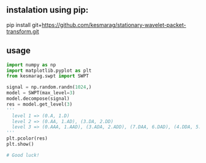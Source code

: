## instalation using pip:

pip install git+https://github.com/kesmarag/stationary-wavelet-packet-transform.git


## usage
```python
import numpy as np
import matplotlib.pyplot as plt
from kesmarag.swpt import SWPT

signal = np.random.randn(1024,)
model = SWPT(max_level=3)
model.decompose(signal)
res = model.get_level(3)
'''
  level 1 => (0.A, 1.D)
  level 2 => (0.AA, 1.AD), (3.DA, 2.DD)
  level 3 => (0.AAA, 1.AAD), (3.ADA, 2.ADD), (7.DAA, 6.DAD), (4.DDA, 5.DDD)
'''
plt.pcolor(res)
plt.show()

# Good luck!
```